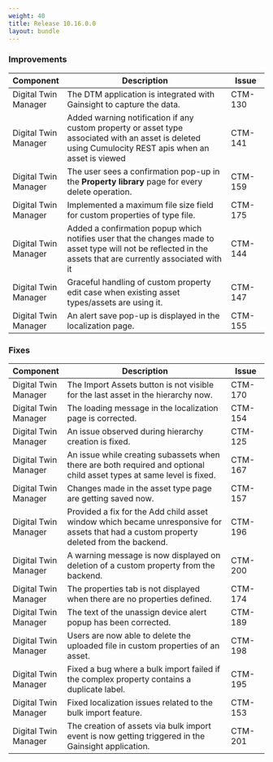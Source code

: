 ```yaml
---
weight: 40
title: Release 10.16.0.0
layout: bundle
---
```


### Improvements

<div><table ><colgroup>
<col style="width: 15%;"><col style="width: 70%;"><col style="width: 15%;"></colgroup>
<thead><tr>
<th>
Component</th>
<th>
Description</th>
<th>
Issue</th>
</tr>
</thead><tbody>

<tr>
<td>Digital Twin Manager</td>
<td>The DTM application is integrated with Gainsight to capture the data.</td>
<td>CTM-130</td>
</tr>

<tr>
<td>Digital Twin Manager</td>
<td>Added warning notification if any custom property or asset type associated with an asset is deleted using Cumulocity REST apis when an asset is viewed</td>
<td>CTM-141</td>
</tr>

<tr>
<td>Digital Twin Manager</td>
<td>The user sees a confirmation pop-up in the <b>Property library</b> page for every delete operation.</td>
<td>CTM-159</td>
</tr>

<tr>
<td>Digital Twin Manager</td>
<td>Implemented a maximum file size field for custom properties of type file.</td>
<td>CTM-175</td>
</tr>

<tr>
<td>Digital Twin Manager</td>
<td>Added a confirmation popup which notifies user that the changes made to asset type will not be reflected in the assets that are currently associated with it</td>
<td>CTM-144</td>
</tr>

<tr>
<td>Digital Twin Manager</td>
<td>Graceful handling of custom property edit case when existing asset types/assets are using it.</td>
<td>CTM-147</td>
</tr>

<tr>
<td>Digital Twin Manager</td>
<td>An alert save pop-up is displayed in the localization page.</td>
<td>CTM-155</td>
</tr>

</tbody></table></div>

### Fixes

<div><table ><colgroup>
<col style="width: 15%;"><col style="width: 70%;"><col style="width: 15%;"></colgroup>
<thead><tr>
<th>
Component</th>
<th>
Description</th>
<th>
Issue</th>
</tr>
</thead><tbody>

<tr>
<td>Digital Twin Manager</td>
<td>The Import Assets button is not visible for the last asset in the hierarchy now.</td>
<td>CTM-170</td>
</tr>

<tr>
<td>Digital Twin Manager</td>
<td>The loading message in the localization page is corrected.</td>
<td>CTM-154</td>
</tr>

<tr>
<td>Digital Twin Manager</td>
<td>An issue observed during hierarchy creation is fixed.</td>
<td>CTM-125</td>
</tr>

<tr>
<td>Digital Twin Manager</td>
<td>An issue while creating subassets when there are both required and optional child asset types at same level is fixed.</td>
<td>CTM-167</td>
</tr>

<tr>
<td>Digital Twin Manager</td>
<td>Changes made in the asset type page are getting saved now.</td>
<td>CTM-157</td>
</tr>

<tr>
<td>Digital Twin Manager</td>
<td>Provided a fix for the Add child asset window which became unresponsive for assets that had a custom property deleted from the backend.</td>
<td>CTM-196</td>
</tr>

<tr>
<td>Digital Twin Manager</td>
<td>A warning message is now displayed on deletion of a custom property from the backend.</td>
<td>CTM-200</td>
</tr>

<tr>
<td>Digital Twin Manager</td>
<td>The properties tab is not displayed when there are no properties defined.</td>
<td>CTM-174</td>
</tr>

<tr>
<td>Digital Twin Manager</td>
<td>The text of the unassign device alert popup has been corrected.</td>
<td>CTM-189</td>
</tr>

<tr>
<td>Digital Twin Manager</td>
<td>Users are now able to delete the uploaded file in custom properties of an asset.</td>
<td>CTM-198</td>
</tr>

<tr>
<td>Digital Twin Manager</td>
<td>Fixed a bug where a bulk import failed if the complex property contains a duplicate label.</td>
<td>CTM-195</td>
</tr>

<tr>
<td>Digital Twin Manager</td>
<td>Fixed localization issues related to the bulk import feature.</td>
<td>CTM-153</td>
</tr>

<tr>
<td>Digital Twin Manager</td>
<td>The creation of assets via bulk import event is now getting triggered in the Gainsight application.</td>
<td>CTM-201</td>
</tr>

</tbody></table></div>
